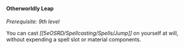 #### Otherworldly Leap

*Prerequisite: 9th level*

You can cast *[[5eOSRD/Spellcasting/Spells/Jump]]* on yourself at will, without expending a spell slot or material components.
